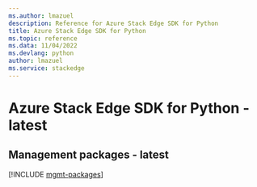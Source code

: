 ```yaml
---
ms.author: lmazuel
description: Reference for Azure Stack Edge SDK for Python
title: Azure Stack Edge SDK for Python
ms.topic: reference
ms.data: 11/04/2022
ms.devlang: python
author: lmazuel
ms.service: stackedge
---
```

# Azure Stack Edge SDK for Python - latest

## Management packages - latest
[!INCLUDE [mgmt-packages](stack-edge-mgmt-index.md)]